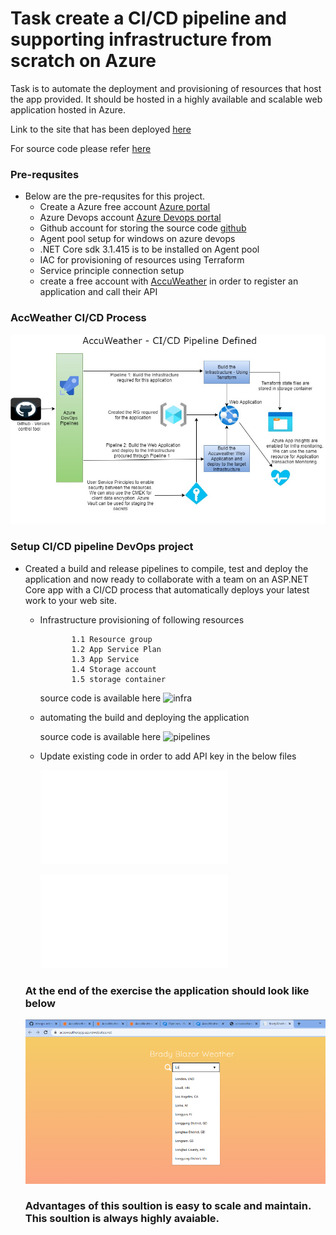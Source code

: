 # Task create a CI/CD pipeline and supporting infrastructure from scratch on Azure

Task is to automate the deployment and provisioning of resources that host the app provided. 
It should be hosted in a highly available and scalable web application hosted in Azure.

Link to the site that has been deployed [here](https://accuweatherapp.azurewebsites.net/)

For source code please refer [here](https://github.com/singuvenkatesh/devops-interview)

### Pre-requsites
- Below are the pre-requsites for this project.
    -  Create a Azure free account [Azure portal](https://portal.azure.com/)
    -  Azure Devops account [Azure Devops portal](https://dev.azure.com/)
    -  Github account for storing the source code [github](https://github.com/singuvenkatesh/devops-interview)
    -  Agent pool setup for windows on azure devops
    -  .NET Core sdk 3.1.415 is to be installed on Agent pool
    -  IAC for provisioning of resources using Terraform
    -  Service principle connection setup
    -  create a free account with [AccuWeather](https://developer.accuweather.com/) in order to register an application and call their API

### AccWeather CI/CD Process
 ![Alt text](screenshots/accweather_cicd_process.jpg?raw=true "Optional Title")
  
### Setup CI/CD pipeline DevOps project
- Created a build and release pipelines to compile, test and deploy the application and now ready to collaborate with a team on an ASP.NET Core app with a CI/CD process that automatically deploys your latest work to your web site.
    - Infrastructure provisioning of following resources 
         ```
                1.1 Resource group
                1.2 App Service Plan
                1.3 App Service
                1.4 Storage account
                1.5 storage container 
         ```
       source code is available here ![infra](infrastructure) 
         
    - automating the build and deploying the application
        
        source code is available here ![pipelines](pipelines)
        
    - Update existing code in order to add API key in the below files 
        
        ![API key](Src/Presentation/BradyWeather.Blazor.Server/appsettings.Development.json)
        
        ![API key](Src/Presentation/BradyWeather.Blazor.Server/appsettings.json)
        
  ### At the end of the exercise the application should look like below
        
     ![Alt text](screenshots/app_screenshot.png?raw=true "Optional Title")
     
     
     
  ### Advantages of this soultion is easy to scale and maintain. This soultion is always highly avaiable.
      
    
       

